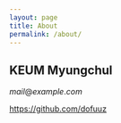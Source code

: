 ```yaml
---
layout: page
title: About
permalink: /about/
---
```


## KEUM Myungchul

$mail@example.com$

https://github.com/dofuuz
